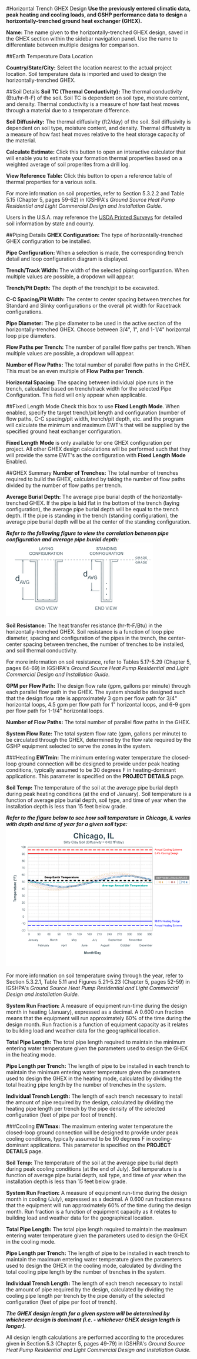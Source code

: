 #Horizontal Trench GHEX Design
**Use the previously entered climatic data, peak heating and cooling loads, and GSHP performance data to design a horizontally-trenched ground heat exchanger (GHEX).** 

**Name:** The name given to the horizontally-trenched GHEX design, saved in the GHEX section within the sidebar navigation panel. Use the name to differentiate between multiple designs for comparison. 

##Earth Temperature Data Location

**Country/State/City:** Select the location nearest to the actual project location. Soil temperature data is imported and used to design the horizontally-trenched GHEX.

##Soil Details
**Soil TC (Thermal Conductivity):** The thermal conductivity (Btu/hr-ft-F) of the soil. Soil TC is dependent on soil type, moisture content, and density. Thermal conductivity is a measure of how fast heat moves through a material due to a temperature difference. 

**Soil Diffusivity:** The thermal diffusivity (ft2/day) of the soil. Soil diffusivity is dependent on soil type, moisture content, and density. Thermal diffusivity is a measure of how fast heat moves relative to the heat storage capacity of the material. 

**Calculate Estimate:** Click this button to open an interactive calculator that will enable you to estimate your formation thermal properties based on a weighted average of soil properites from a drill log.

**View Reference Table:** Click this button to open a reference table of thermal properties for a various soils.

For more information on soil properties, refer to Section 5.3.2.2 and Table 5.15 (Chapter 5, pages 59-62) in IGSHPA's *Ground Source Heat Pump Residential and Light Commercial Design and Installation Guide.* 

Users in the U.S.A. may reference the [USDA Printed Surveys](http://soils.usda.gov/survey/printed_surveys) for detailed soil information by state and county.

##Piping Details
**GHEX Configuration:** The type of horizontally-trenched GHEX configuration to be installed. 

**Pipe Configuration:** When a selection is made, the corresponding trench detail and loop configuration diagram is displayed. 

**Trench/Track Width:** The width of the selected piping configuration. When multiple values are possible, a dropdown will appear. 

**Trench/Pit Depth:** The depth of the trench/pit to be excavated. 

**C-C Spacing/Pit Width:** The center to center spacing between trenches for Standard and Slinky configurations or the overall pit width for Racetrack configurations. 

**Pipe Diameter:** The pipe diameter to be used in the active section of the horizontally-trenched GHEX. Choose between 3/4", 1", and 1-1/4" horizontal loop pipe diameters. 

**Flow Paths per Trench:** The number of parallel flow paths per trench. When multiple values are possible, a dropdown will appear. 

**Number of Flow Paths:** The total number of parallel flow paths in the GHEX. This must be an even multiple of **Flow Paths per Trench**. 

**Horizontal Spacing:** The spacing between individual pipe runs in the trench, calculated based on trench/track width for the selected Pipe Configuration. This field will only appear when applicable.

##Fixed Length Mode
Check this box to use **Fixed Length Mode**. When enabled, specify the target trench/pit length and configuration (number of flow paths, C-C spacing/pit width, trench/pit depth, etc. and the program will calculate the minimum and maximum EWT's that will be supplied by the specified ground heat exchanger configuration. 

**Fixed Length Mode** is only available for one GHEX configuration per project. All other GHEX design calculations will be performed such that they will provide the same EWT's as the configuration with **Fixed Length Mode** Enabled.

##GHEX Summary
**Number of Trenches:** The total number of trenches required to build the GHEX, calculated by taking the number of flow paths divided by the number of flow paths per trench. 

**Average Burial Depth:** The average pipe burial depth of the horizontally-trenched GHEX. If the pipe is laid flat in the bottom of the trench (laying configuration), the average pipe burial depth will be equal to the trench depth. If the pipe is standing in the trench (standing configuration), the average pipe burial depth will be at the center of the standing configuration. 

***Refer to the following figure to view the correlation between pipe configuration and average pipe burial depth:*** 
![Avg Pipe Depth](img/avg_pipe_depth_horizontal_trench.gif)

**Soil Resistance:** The heat transfer resistance (hr-ft-F/Btu) in the horizontally-trenched GHEX. Soil resistance is a function of loop pipe diameter, spacing and configuration of the pipes in the trench, the center-center spacing between trenches, the number of trenches to be installed, and soil thermal conductivity. 

For more information on soil resistance, refer to Tables 5.17-5.29 (Chapter 5, pages 64-69) in IGSHPA's *Ground Source Heat Pump Residential and Light Commercial Design and Installation Guide.* 

**GPM per Flow Path:** The design flow rate (gpm, gallons per minute) through each parallel flow path in the GHEX. The system should be designed such that the design flow rate is approximately 3 gpm per flow path for 3/4" horizontal loops, 4.5 gpm per flow path for 1" horizontal loops, and 6-9 gpm per flow path for 1-1/4" horizontal loops. 

**Number of Flow Paths:** The total number of parallel flow paths in the GHEX. 

**System Flow Rate:** The total system flow rate (gpm, gallons per minute) to be circulated through the GHEX, determined by the flow rate required by the GSHP equipment selected to serve the zones in the system.

###Heating
**EWTmin:** The minimum entering water temperature the closed-loop ground connection will be designed to provide under peak heating conditions, typically assumed to be 30 degrees F in heating-dominant applications. This parameter is specified on the **PROJECT DETAILS** page. 

**Soil Temp:** The temperature of the soil at the average pipe burial depth during peak heating conditions (at the end of January). Soil temperature is a function of average pipe burial depth, soil type, and time of year when the installation depth is less than 15 feet below grade. 

***Refer to the figure below to see how soil temperature in Chicago, IL varies with depth and time of year for a given soil type:*** 
![Chicago Soil Temp](img/chicago_il_air_soil_temps.gif) 

For more information on soil temperature swing through the year, refer to Section 5.3.2.1, Table 5.11 and Figures 5.21-5.23 (Chapter 5, pages 52-59) in IGSHPA's *Ground Source Heat Pump Residential and Light Commercial Design and Installation Guide.* 

**System Run Fraction:** A measure of equipment run-time during the design month in heating (January), expressed as a decimal. A 0.600 run fraction means that the equipment will run approximately 60% of the time during the design month. Run fraction is a function of equipment capacity as it relates to building load and weather data for the geographical location. 

**Total Pipe Length:** The total pipe length required to maintain the minimum entering water temperature given the parameters used to design the GHEX in the heating mode. 

**Pipe Length per Trench:** The length of pipe to be installed in each trench to maintain the minimum entering water temperature given the parameters used to design the GHEX in the heating mode, calculated by dividing the total heating pipe length by the number of trenches in the system. 

**Individual Trench Length:** The length of each trench necessary to install the amount of pipe required by the design, calculated by dividing the heating pipe length per trench by the pipe density of the selected configuration (feet of pipe per foot of trench).

###Cooling
**EWTmax:** The maximum entering water temperature the closed-loop ground connection will be designed to provide under peak cooling conditions, typically assumed to be 90 degrees F in cooling-dominant applications. This parameter is specified on the **PROJECT DETAILS** page. 

**Soil Temp:** The temperature of the soil at the average pipe burial depth during peak cooling conditions (at the end of July). Soil temperature is a function of average pipe burial depth, soil type, and time of year when the installation depth is less than 15 feet below grade. 

**System Run Fraction:** A measure of equipment run-time during the design month in cooling (July), expressed as a decimal. A 0.600 run fraction means that the equipment will run approximately 60% of the time during the design month. Run fraction is a function of equipment capacity as it relates to building load and weather data for the geographical location. 

**Total Pipe Length:** The total pipe length required to maintain the maximum entering water temperature given the parameters used to design the GHEX in the cooling mode. 

**Pipe Length per Trench:** The length of pipe to be installed in each trench to maintain the maximum entering water temperature given the parameters used to design the GHEX in the cooling mode, calculated by dividing the total cooling pipe length by the number of trenches in the system. 

**Individual Trench Length:** The length of each trench necessary to install the amount of pipe required by the design, calculated by dividing the cooling pipe length per trench by the pipe density of the selected configuration (feet of pipe per foot of trench). 

***The GHEX design length for a given system will be determined by whichever design is dominant (i.e. - whichever GHEX design length is longer).*** 

All design length calculations are performed according to the procedures given in Section 5.3 (Chapter 5, pages 49-79) in IGSHPA's *Ground Source Heat Pump Residential and Light Commercial Design and Installation Guide.*